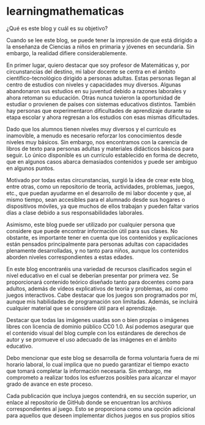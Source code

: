 # learningmathematicas
¿Qué es este blog y cuál es su objetivo?

Cuando se lee este blog, se puede tener la impresión de que está dirigido a la enseñanza de Ciencias a niños en primaria y jóvenes en secundaria. Sin embargo, la realidad difiere considerablemente.

En primer lugar, quiero destacar que soy profesor de Matemáticas y, por circunstancias del destino, mi labor docente se centra en el ámbito científico-tecnológico dirigido a personas adultas. Estas personas llegan al centro de estudios con niveles y capacidades muy diversos. Algunas abandonaron sus estudios en su juventud debido a razones laborales y ahora retoman su educación. Otras nunca tuvieron la oportunidad de estudiar o provienen de países con sistemas educativos distintos. También hay personas que experimentaron dificultades de aprendizaje durante su etapa escolar y ahora regresan a los estudios con esas mismas dificultades.

Dado que los alumnos tienen niveles muy diversos y el currículo es inamovible, a menudo es necesario reforzar los conocimientos desde niveles muy básicos. Sin embargo, nos encontramos con la carencia de libros de texto para personas adultas y materiales didácticos básicos para seguir. Lo único disponible es un currículo establecido en forma de decreto, que en algunos casos abarca demasiados contenidos y puede ser ambiguo en algunos puntos.

Motivado por todas estas circunstancias, surgió la idea de crear este blog, entre otras, como un repositorio de teoría, actividades, problemas, juegos, etc., que puedan ayudarme en el desarrollo de mi labor docente y que, al mismo tiempo, sean accesibles para el alumnado desde sus hogares o dispositivos móviles, ya que muchos de ellos trabajan y pueden faltar varios días a clase debido a sus responsabilidades laborales.

Asimismo, este blog puede ser utilizado por cualquier persona que considere que puede encontrar información útil para sus clases. No obstante, es importante tener en cuenta que los contenidos y explicaciones están pensados principalmente para personas adultas con capacidades plenamente desarrolladas, y no tanto para niños, aunque los contenidos aborden niveles correspondientes a estas edades.

En este blog encontraréis una variedad de recursos clasificados según el nivel educativo en el cual se deberían presentar por primera vez. Se proporcionará contenido teórico diseñado tanto para docentes como para adultos, además de vídeos explicativos de teoría y problemas, así como juegos interactivos. Cabe destacar que los juegos son programados por mí, aunque mis habilidades de programación son limitadas. Además, se incluirá cualquier material que se considere útil para el aprendizaje.

Destacar que todas las imágenes usadas son o bien propias o imágenes libres con licencia de dominio público CC0 1.0. Así podemos asegurar que el contenido visual del blog cumple con los estándares de derechos de autor y se promueve el uso adecuado de las imágenes en el ámbito educativo.

Debo mencionar que este blog se desarrolla de forma voluntaria fuera de mi horario laboral, lo cual implica que no puedo garantizar el tiempo exacto que tomará completar la información necesaria. Sin embargo, me comprometo a realizar todos los esfuerzos posibles para alcanzar el mayor grado de avance en este proceso.

Cada publicación que incluya juegos contendrá, en su sección superior, un enlace al repositorio de GitHub donde se encuentran los archivos correspondientes al juego. Esto se proporciona como una opción adicional para aquellos que deseen implementar dichos juegos en sus propios sitios
